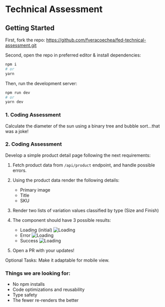 # Technical Assessment

## Getting Started

First, fork the repo:
https://github.com/fveracoechea/fed-technical-assessment.git

Second, open the repo in preferred editor & install dependencies:

```bash
npm i
# or
yarn
```

Then, run the development server:

```bash
npm run dev
# or
yarn dev
```

### 1. Coding Assessment

Calculate the diameter of the sun using a binary tree and bubble sort...that was a joke!

### 2. Coding Assessment

Develop a simple product detail page following the next requirements:

1. Fetch product data from `/api/product` endpoint, and handle possible errors.

2. Using the product data render the following details:

   - Primary image
   - Title
   - SKU

3. Render two lists of variation values classified by type (Size and Finish)

4. The component should have 3 possible results:

   - Loading (initial)
     ![Loading](https://raw.githubusercontent.com/fveracoechea/fed-technical-assessment/main/pdp-loading.png)
   - Error
     ![Loading](https://raw.githubusercontent.com/fveracoechea/fed-technical-assessment/main/pdp-error.png)
   - Success
     ![Loading](https://raw.githubusercontent.com/fveracoechea/fed-technical-assessment/main/pdp-success.png)

5.  Open a PR with your updates!

Optional Tasks:
  Make it adaptable for mobile view.

### Things we are looking for:

- No npm installs
- Code optimizations and reusability
- Type safety
- The fewer re-renders the better

